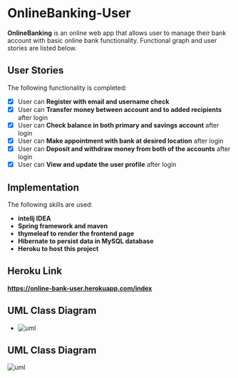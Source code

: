 # OnlineBanking-User
**OnlineBanking** is an online web app that allows user to manage their bank account with basic online bank functionality. Functional graph and user stories are listed below.

## User Stories

The following functionality is completed:

* [x] User can **Register with email and username check**
* [x] User can **Transfer money between account and to added recipients** after login
* [x] User can **Check balance in both primary and savings account** after login
* [x] User can **Make appointment with bank at desired location** after login
* [x] User can **Deposit and withdraw money from both of the accounts** after login
* [x] User can **View and update the user profile** after login

## Implementation

The following skills are used:

* **intellj IDEA**
* **Spring framework and maven**
* **thymeleaf to render the frontend page**
* **Hibernate to persist data in MySQL database**
* **Heroku to host this project**

## Heroku Link

**https://online-bank-user.herokuapp.com/index**

## UML Class Diagram

* ![uml](https://user-images.githubusercontent.com/74436069/110069997-0a117b80-7d47-11eb-96ff-d7cfd3d944d6.jpg)


## UML Class Diagram

![uml](https://user-images.githubusercontent.com/74436069/110060309-b34e7680-7d33-11eb-99f8-a7aa2f2d8817.png)
